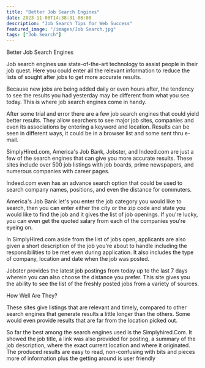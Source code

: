 ```yaml
---
title: "Better Job Search Engines"
date: 2023-11-08T14:38:31-08:00
description: "Job Search Tips for Web Success"
featured_image: "/images/Job Search.jpg"
tags: ["Job Search"]
---
```


Better Job Search Engines

Job search engines use state-of-the-art technology to assist people in their job quest.  Here you could enter all the relevant information to reduce the lists of sought after jobs to get more accurate results.

Because new jobs are being added daily or even hours after, the tendency to see the results you had yesterday may be different from what you see today.  This is where job search engines come in handy.

After some trial and error there are a few job search engines that could yield better results.  They allow searchers to see major job sites, companies and even its associations by entering a keyword and location.  Results can be seen in different ways, it could be in a browser list and some sent thru e-mail.  

SimplyHired.com, America's Job Bank, Jobster, and Indeed.com are just a few of the search engines that can give you more accurate results.  These sites include over 500 job listings with job boards, prime newspapers, and numerous companies with career pages.  

Indeed.com even has an advance search option that could be used to search company names, positions, and even the distance for commuters.

America's Job Bank let's you enter the job category you would like to search, then you can enter either the city or the zip code and state you would like to find the job and it gives the list of job openings.  If you're lucky, you can even get the quoted salary from each of the companies you're eyeing on.  

In SimplyHired.com aside from the list of jobs open, applicants are also given a short description of the job you're about to handle including the responsibilities to be met even during application.  It also includes the type of company, location and date when the job was posted.

Jobster provides the latest job postings from today up to the last 7 days wherein you can also choose the distance you prefer.  This site gives you the ability to see the list of the freshly posted jobs from a variety of sources.

How Well Are They?

These sites give listings that are relevant and timely, compared to other search engines that generate results a little longer than the others.  Some would even provide results that are far from the location picked out.

So far the best among the search engines used is the Simplyhired.Com.  It showed the job title, a link was also provided for posting, a summary of the job description, where the exact current location and where it originated.  The produced results are easy to read, non-confusing with bits and pieces more of information plus the getting around is user friendly

